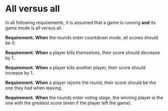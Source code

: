 # All versus all

In all following requirements, it is assumed that a game is running **and** its game mode is all versus all.

**Requirement.** **When** the rounds enter countdown mode, all scores should be 0.

**Requirement.** **When** a player kills themselves, their score should decrease by 1.

**Requirement.** **When** a player kills another player, their score should increase by 1.

**Requirement.** **When** a player rejoins the round, their score should be the one they had when leaving.

**Requirement.** **When** the rounds enter voting stage, the winning player is the one with the greatest score (even if the player left the game).
